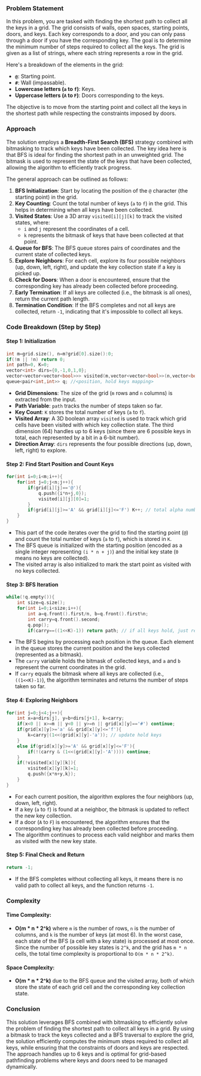 ### Problem Statement

In this problem, you are tasked with finding the shortest path to collect all the keys in a grid. The grid consists of walls, open spaces, starting points, doors, and keys. Each key corresponds to a door, and you can only pass through a door if you have the corresponding key. The goal is to determine the minimum number of steps required to collect all the keys. The grid is given as a list of strings, where each string represents a row in the grid. 

Here's a breakdown of the elements in the grid:
- **`@`**: Starting point.
- **`#`**: Wall (impassable).
- **Lowercase letters (`a` to `f`)**: Keys.
- **Uppercase letters (`A` to `F`)**: Doors corresponding to the keys.

The objective is to move from the starting point and collect all the keys in the shortest path while respecting the constraints imposed by doors.

### Approach

The solution employs a **Breadth-First Search (BFS)** strategy combined with bitmasking to track which keys have been collected. The key idea here is that BFS is ideal for finding the shortest path in an unweighted grid. The bitmask is used to represent the state of the keys that have been collected, allowing the algorithm to efficiently track progress.

The general approach can be outlined as follows:
1. **BFS Initialization**: Start by locating the position of the `@` character (the starting point) in the grid.
2. **Key Counting**: Count the total number of keys (`a` to `f`) in the grid. This helps in determining when all keys have been collected.
3. **Visited States**: Use a 3D array `visited[i][j][k]` to track the visited states, where:
   - `i` and `j` represent the coordinates of a cell.
   - `k` represents the bitmask of keys that have been collected at that point.
4. **Queue for BFS**: The BFS queue stores pairs of coordinates and the current state of collected keys.
5. **Explore Neighbors**: For each cell, explore its four possible neighbors (up, down, left, right), and update the key collection state if a key is picked up.
6. **Check for Doors**: When a door is encountered, ensure that the corresponding key has already been collected before proceeding.
7. **Early Termination**: If all keys are collected (i.e., the bitmask is all ones), return the current path length.
8. **Termination Condition**: If the BFS completes and not all keys are collected, return `-1`, indicating that it's impossible to collect all keys.

### Code Breakdown (Step by Step)

#### Step 1: Initialization

```cpp
int m=grid.size(), n=m?grid[0].size():0;
if(!m || !n) return 0;
int path=0, K=0;
vector<int> dirs={0,-1,0,1,0};
vector<vector<vector<bool>>> visited(m,vector<vector<bool>>(n,vector<bool>(64,0))); // at most 6 keys, using bitmap 111111
queue<pair<int,int>> q; //<position, hold keys mapping>
```

- **Grid Dimensions**: The size of the grid (`m` rows and `n` columns) is extracted from the input.
- **Path Variable**: `path` tracks the number of steps taken so far.
- **Key Count**: `K` stores the total number of keys (`a` to `f`).
- **Visited Array**: A 3D boolean array `visited` is used to track which grid cells have been visited with which key collection state. The third dimension (64) handles up to 6 keys (since there are 6 possible keys in total, each represented by a bit in a 6-bit number).
- **Direction Array**: `dirs` represents the four possible directions (up, down, left, right) to explore.

#### Step 2: Find Start Position and Count Keys

```cpp
for(int i=0;i<m;i++){
    for(int j=0;j<n;j++){
        if(grid[i][j]=='@'){
            q.push({i*n+j,0});
            visited[i][j][0]=1;
        }
        if(grid[i][j]>='A' && grid[i][j]<='F') K++; // total alpha number
    }
}
```

- This part of the code iterates over the grid to find the starting point (`@`) and count the total number of keys (`a` to `f`), which is stored in `K`.
- The BFS queue is initialized with the starting position (encoded as a single integer representing `(i * n + j)`) and the initial key state (`0` means no keys are collected).
- The visited array is also initialized to mark the start point as visited with no keys collected.

#### Step 3: BFS Iteration

```cpp
while(!q.empty()){
    int size=q.size();
    for(int i=0;i<size;i++){
        int a=q.front().first/n, b=q.front().first%n;
        int carry=q.front().second;
        q.pop();
        if(carry==((1<<K)-1)) return path; // if all keys hold, just return
```

- The BFS begins by processing each position in the queue. Each element in the queue stores the current position and the keys collected (represented as a bitmask).
- The `carry` variable holds the bitmask of collected keys, and `a` and `b` represent the current coordinates in the grid.
- If `carry` equals the bitmask where all keys are collected (i.e., `((1<<K)-1)`), the algorithm terminates and returns the number of steps taken so far.

#### Step 4: Exploring Neighbors

```cpp
for(int j=0;j<4;j++){
    int x=a+dirs[j], y=b+dirs[j+1], k=carry;
    if(x<0 || x>=m || y<0 || y>=n || grid[x][y]=='#') continue;
    if(grid[x][y]>='a' && grid[x][y]<='f'){
        k=carry|(1<<(grid[x][y]-'a')); // update hold keys
    }
    else if(grid[x][y]>='A' && grid[x][y]<='F'){
        if(!(carry & (1<<(grid[x][y]-'A')))) continue;
    }
    if(!visited[x][y][k]){
        visited[x][y][k]=1;
        q.push({x*n+y,k});
    }
}
```

- For each current position, the algorithm explores the four neighbors (up, down, left, right).
- If a key (`a` to `f`) is found at a neighbor, the bitmask is updated to reflect the new key collection.
- If a door (`A` to `F`) is encountered, the algorithm ensures that the corresponding key has already been collected before proceeding.
- The algorithm continues to process each valid neighbor and marks them as visited with the new key state.

#### Step 5: Final Check and Return

```cpp
return -1;
```

- If the BFS completes without collecting all keys, it means there is no valid path to collect all keys, and the function returns `-1`.

### Complexity

#### Time Complexity:
- **O(m * n * 2^k)** where `m` is the number of rows, `n` is the number of columns, and `k` is the number of keys (at most 6). In the worst case, each state of the BFS (a cell with a key state) is processed at most once. Since the number of possible key states is `2^k`, and the grid has `m * n` cells, the total time complexity is proportional to `O(m * n * 2^k)`.

#### Space Complexity:
- **O(m * n * 2^k)** due to the BFS queue and the visited array, both of which store the state of each grid cell and the corresponding key collection state.

### Conclusion

This solution leverages BFS combined with bitmasking to efficiently solve the problem of finding the shortest path to collect all keys in a grid. By using a bitmask to track the keys collected and a BFS traversal to explore the grid, the solution efficiently computes the minimum steps required to collect all keys, while ensuring that the constraints of doors and keys are respected. The approach handles up to 6 keys and is optimal for grid-based pathfinding problems where keys and doors need to be managed dynamically.